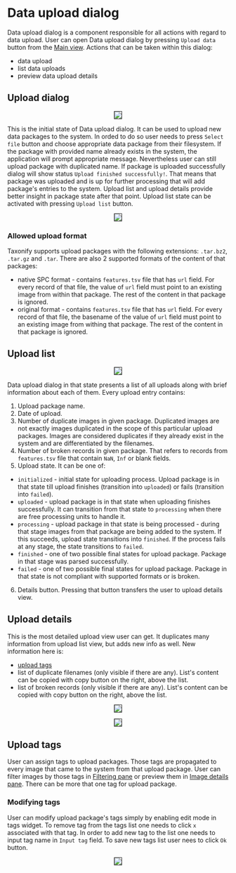 # Data upload dialog

Data upload dialog is a component responsible for all actions with regard to data upload. User can open Data upload dialog by pressing `Upload data` button from the [Main view](../main_view/README.md). Actions that can be taken within this dialog:
 - data upload
 - list data uploads
 - preview data upload details

## Upload dialog

<p align="center">
  <img src="static/data_upload_dialog_1.png" border=1>
</p>

This is the initial state of Data upload dialog. It can be used to upload new data packages to the system. In orded to do so user needs to press `Select file` button and choose appropriate data package from their filesystem. If the package with provided name already exists in the system, the application will prompt appropriate message. Nevertheless user can still upload package with duplicated name. If package is uploaded successfully dialog will show status `Upload finished successfully!`. That means that package was uploaded and is up for further processing that will add package's entries to the system. Upload list and upload details provide better insight in package state after that point. Upload list state can be activated with pressing `Upload list` button.

<p align="center">
  <img src="static/data_upload_dialog_data_upload.gif" border=1>
</p>

### Allowed upload format
Taxonify supports upload packages with the following extensions: `.tar.bz2`, `.tar.gz` and `.tar`. There are also 2 supported formats of the content of that packages:
 - native SPC format - contains `features.tsv` file that has `url` field. For every record of that file, the value of `url` field must point to an existing image from within that package. The rest of the content in that package is ignored.
 - original format - contains `features.tsv` file that has `url` field.
 For every record of that file, the basename of the value of `url` field must point to an existing image from withing that package. The rest of the content in that package is ignored.

## Upload list

<p align="center">
  <img src="static/data_upload_dialog_2.png" border=1>
</p>

Data upload dialog in that state presents a list of all uploads along with brief information about each of them. Every upload entry contains:
1. Upload package name.
2. Date of upload.
3. Number of duplicate images in given package. Duplicated images are not exactly images duplicated in the scope of this particular upload packages. Images are considered duplicates if they already exist in the system and are differentiated by the filenames.
4. Number of broken records in given package. That refers to records from `features.tsv` file that contain `NaN`, `Inf` or blank fields.
5. Upload state. It can be one of:
 - `initialized` - initial state for uploading process. Upload package is in that state till upload finishes (transition into `uploaded`) or fails (transition into `failed`).
 - `uploaded` - upload package is in that state when uploading finishes successfully. It can transition from that state to `processing` when there are free processing units to handle it.
 - `processing` - upload package in that state is being processed - during that stage images from that package are being added to the system. If this succeeds, upload state transitions into `finished`. If the process fails at any stage, the state transitions to `failed`.
 - `finished` - one of two possible final states for upload package. Package in that stage was parsed successfully.
 - `failed` - one of two possible final states for upload package. Package in that state is not compliant with supported formats or is broken.
6. Details button. Pressing that button transfers the user to upload details view.

## Upload details

This is the most detailed upload view user can get. It duplicates many information from upload list view, but adds new info as well. New information here is:
  - [upload tags](#upload-tags)
  - list of duplicate filenames (only visible if there are any). List's content can be copied with copy button on the right, above the list.
  - list of broken records (only visible if there are any). List's content can be copied with copy button on the right, above the list.

<p align="center">
  <img src="static/data_upload_dialog_full.png" border=1>
</p>

<p align="center">
  <img src="static/data_upload_dialog_tags_only.png" border=1>
</p>

## Upload tags

User can assign tags to upload packages. Those tags are propagated to every image that came to the system from that upload package. User can filter images by those tags in [Filtering pane](../filtering_pane/README.md#Tags) or preview them in [Image details pane](../image_details_pane/README.md). There can be more that one tag for upload package.

### Modifying tags

User can modify upload package's tags simply by enabling edit mode in tags widget. To remove tag from the tags list one needs to click `x` associated with that tag. In order to add new tag to the list one needs to input tag name in `Input tag` field. To save new tags list user nees to click `Ok` button. 

<p align="center">
  <img src="static/data_upload_dialog_modifying_tags.gif" border=1>
</p>

